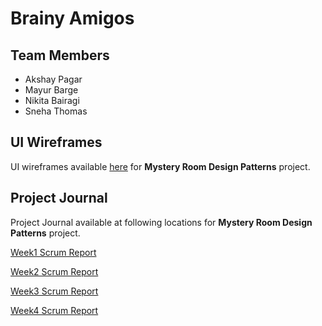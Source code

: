 # Brainy Amigos

## Team Members

- Akshay Pagar
- Mayur Barge
- Nikita Bairagi
- Sneha Thomas

## UI Wireframes

UI wireframes available [here](UI%20Wireframes/README.md) for **Mystery Room Design Patterns** project.


## Project Journal

Project Journal available at following locations for **Mystery Room Design Patterns** project.

[Week1 Scrum Report](Project%20Journal/Week1%20Scrum%20Report.md)

[Week2 Scrum Report](Project%20Journal/Week2%20Scrum%20Report.md)

[Week3 Scrum Report](Project%20Journal/Week3%20Scrum%20Report.md)

[Week4 Scrum Report](Project%20Journal/Week4%20Scrum%20Report.md)


